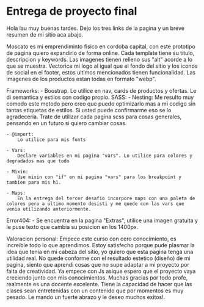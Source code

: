 # Entrega de proyecto final

Hola lau muy buenas tardes. Dejo los tres links de la pagina y un breve resumen de mi sitio aca abajo.


Moscato es mi emprendiminto fisico en cordoba capital, con este prototipo de pagina quiero expandirlo de forma online. Cada template tiene su titulo, descripcion y keywords. Las imagenes tienen relleno sus "alt" acorde a lo que se muestra.
Vectorice mi logo al igual que el fondo del sitio y los iconos de social en el footer, estos ultimos mencionados tienen funcionalidad.
Las imagenes de los productos estan todas en formato "webp".

Frameworks:
    - Boostrap. Lo utilice en nav, cards de productos y ofertas. Le di semantica y estilos con codigo propio.
SASS:
    - Nesting:
        Me resulto muy comodo este metodo pero creo que puedo optimizarlo mas a mi codigo sin tantas etiquetas de estilos. Si usted puede confirmarme eso se lo agradeceria. Trate de utilizar cada pagina scss para cosas generales, pensando en un futuro si quiero cambiar cosas. 

    - @import:
        Lo utilice para mis fonts

    - Vars:
        Declare variables en mi pagina "vars". Lo utilice para colores y degradados mas que todo
    
    - Mixin:
        Use mixin con "if" en mi pagina "vars" para los breakpoint y tambien para mis h1.

    - Maps:
        En la entrega del tercer desafio incorpore maps con una paleta de colores pero a ultimo momento desisti y me quede con las vars que venia utilizando anteriormente.

Error404:
    - Se encuentra en la pagina "Extras", utilice una imagen gratuita y le puse texto que cambia su posicion en los 1400px.


Valoracion personal:
    Empece este curso con cero conocimiento, es increible todo lo que aprendimos. Estoy satisfecho porque pude plasmar la idea que tenia en mi cabeza del sitio, yo quiero que esta pagina tenga una utilidad real. No quede conforme con el resultado estetico (diseño) de mi pagina, siento que aprendi cosas que no supe adaptar a mi proyecto por falta de creatividad. Ya empece con Js asique espero que el proyecto vaya creciendo junto con mis conocimientos.
    Muchas gracias por todo profe, realmente es una docente excelente. Tiene la capacidad de hacer que las clases sean entretenidas con un contenido que por momentos es muy pesado. Le mando un fuerte abrazo y le deseo muchos exitos!.

    